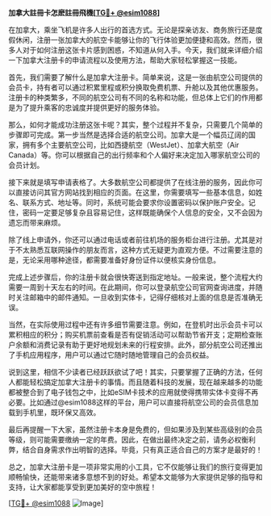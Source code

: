 **加拿大註冊卡怎麽註冊飛機[[TG💪+ @esim1088](https://t.me/s/esim1088)]**

在加拿大，乘坐飞机是许多人出行的首选方式。无论是探亲访友、商务旅行还是度假休闲，注册一张加拿大的航空卡能够让你的飞行体验更加便捷和高效。然而，很多人对于如何注册这张卡片感到困惑，不知道从何入手。今天，我们就来详细介绍一下加拿大注册卡的申请流程以及使用方法，帮助大家轻松掌握这一技能。

首先，我们需要了解什么是加拿大注册卡。简单来说，这是一张由航空公司提供的会员卡，持有者可以通过积累里程或积分换取免费机票、升舱以及其他优惠服务。注册卡的种类繁多，不同的航空公司有不同的名称和功能，但总体上它们的作用都是为了提升乘客的忠诚度并提供更好的服务体验。

那么，如何才能成功注册这张卡呢？其实，整个过程并不复杂，只需要几个简单的步骤即可完成。第一步当然是选择合适的航空公司。加拿大是一个幅员辽阔的国家，拥有多个主要航空公司，比如西捷航空（WestJet）、加拿大航空（Air Canada）等。你可以根据自己的出行频率和个人偏好来决定加入哪家航空公司的会员计划。

接下来就是填写申请表格了。大多数航空公司都提供了在线注册的服务，因此你可以直接访问其官方网站找到相应的页面。在这里，你需要填写一些基本信息，如姓名、联系方式、地址等。同时，系统可能会要求你设置密码以保护账户安全。记住，密码一定要足够复杂且容易记住，这样既能确保个人信息的安全，又不会因为遗忘而带来麻烦。

除了线上申请外，你还可以通过电话或者前往机场的服务柜台进行注册。尤其是对于不太熟悉互联网操作的朋友而言，这种方式无疑更为直观方便。不过需要注意的是，无论采用哪种途径，都需要准备好身份证件以便核实身份信息。

完成上述步骤后，你的注册卡就会很快寄送到指定地址。一般来说，整个流程大约需要一周到十天左右的时间。在此期间，你可以登录航空公司官网查询进度，并随时关注邮箱中的邮件通知。一旦收到实体卡，记得仔细核对上面的信息是否准确无误。

当然，在实际使用过程中还有许多细节需要注意。例如，在登机时出示会员卡可以累积相应的积分；购买机票前查看是否有促销活动可以帮助节省开支；定期检查账户余额和消费记录有助于更好地规划未来的行程安排。此外，部分航空公司还推出了手机应用程序，用户可以通过它随时随地管理自己的会员权益。

说到这里，相信不少读者已经跃跃欲试了吧！其实，只要掌握了正确的方法，任何人都能轻松搞定加拿大注册卡的事情。而且随着科技的发展，现在越来越多的功能都被整合到了电子钱包之中，比如eSIM卡技术的应用就使得携带实体卡变得不再必要。比如通过@esim1088这样的平台，用户可以直接将航空公司的会员信息加载到手机里，既环保又高效。

最后再提醒一下大家，虽然注册卡本身是免费的，但如果涉及到某些高级别的会员等级，则可能需要缴纳一定的年费。因此，在做出最终决定之前，请务必权衡利弊，结合自身需求作出明智的选择。毕竟，只有真正适合自己的方案才是最好的！

总之，加拿大注册卡是一项非常实用的小工具，它不仅能够让我们的旅行变得更加顺畅愉快，还能带来诸多意想不到的好处。希望本文能够为大家提供足够的指导和支持，让大家都能享受到更加美好的空中旅程！ 

[[TG💪+ @esim1088](https://t.me/s/esim1088) ![Image](https://i.postimg.cc/4NQfJmqS/Snipaste-2025-05-13-00-14-12.png)]